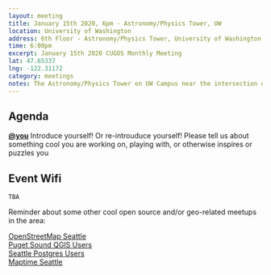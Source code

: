 ```yaml
---
layout: meeting
title: January 15th 2020, 6pm - Astronomy/Physics Tower, UW
location: University of Washington
address: 6th Floor - Astronomy/Physics Tower, University of Washington Main Campus
time: 6:00pm
excerpt: January 15th 2020 CUGOS Monthly Meeting
lat: 47.65337
lng: -122.31172
category: meetings
notes: The Astronomy/Physics Tower on UW Campus near the intersection of 15th Ave NE and NE Pacific St.
---
```


## Agenda  

**[@you](http://cugos.org/people/)** Introduce yourself! Or re-introuduce yourself! Please tell us about something cool you are working on, playing with, or otherwise inspires or puzzles you

## Event Wifi
```
TBA
```

Reminder about some other cool open source and/or geo-related meetups in the area:
  
[OpenStreetMap Seattle](https://www.meetup.com/OpenStreetMap-Seattle/)  
[Puget Sound QGIS Users](https://www.meetup.com/Puget-Sound-QGIS-Users-Group/)  
[Seattle Postgres Users](https://www.meetup.com/Seattle-Postgres/)  
[Maptime Seattle](https://www.meetup.com/MaptimeSEA/)  
